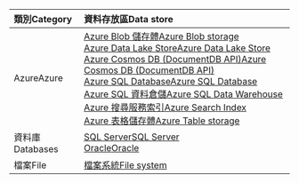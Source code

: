 | <span data-ttu-id="342a9-101">**類別**</span><span class="sxs-lookup"><span data-stu-id="342a9-101">**Category**</span></span> | <span data-ttu-id="342a9-102">資料存放區</span><span class="sxs-lookup"><span data-stu-id="342a9-102">Data store</span></span> | 
| :-------- | :----------- | 
| <span data-ttu-id="342a9-103">Azure</span><span class="sxs-lookup"><span data-stu-id="342a9-103">Azure</span></span> | [<span data-ttu-id="342a9-104">Azure Blob 儲存體</span><span class="sxs-lookup"><span data-stu-id="342a9-104">Azure Blob storage</span></span>](../articles/data-factory/data-factory-azure-blob-connector.md)<br/>[<span data-ttu-id="342a9-105">Azure Data Lake Store</span><span class="sxs-lookup"><span data-stu-id="342a9-105">Azure Data Lake Store</span></span>](../articles/data-factory/data-factory-azure-datalake-connector.md)<br/>[<span data-ttu-id="342a9-106">Azure Cosmos DB (DocumentDB API)</span><span class="sxs-lookup"><span data-stu-id="342a9-106">Azure Cosmos DB (DocumentDB API)</span></span>](../articles/data-factory/data-factory-azure-documentdb-connector.md)<br/>[<span data-ttu-id="342a9-107">Azure SQL Database</span><span class="sxs-lookup"><span data-stu-id="342a9-107">Azure SQL Database</span></span>](../articles/data-factory/data-factory-azure-sql-connector.md)<br/>[<span data-ttu-id="342a9-108">Azure SQL 資料倉儲</span><span class="sxs-lookup"><span data-stu-id="342a9-108">Azure SQL Data Warehouse</span></span>](../articles/data-factory/data-factory-azure-sql-data-warehouse-connector.md)<br/>[<span data-ttu-id="342a9-109">Azure 搜尋服務索引</span><span class="sxs-lookup"><span data-stu-id="342a9-109">Azure Search Index</span></span>](../articles/data-factory/data-factory-azure-search-connector.md)<br/>[<span data-ttu-id="342a9-110">Azure 表格儲存體</span><span class="sxs-lookup"><span data-stu-id="342a9-110">Azure Table storage</span></span>](../articles/data-factory/data-factory-azure-table-connector.md) | 
| <span data-ttu-id="342a9-111">資料庫</span><span class="sxs-lookup"><span data-stu-id="342a9-111">Databases</span></span> | [<span data-ttu-id="342a9-112">SQL Server</span><span class="sxs-lookup"><span data-stu-id="342a9-112">SQL Server</span></span>](../articles/data-factory/data-factory-sqlserver-connector.md)<br/>[<span data-ttu-id="342a9-113">Oracle</span><span class="sxs-lookup"><span data-stu-id="342a9-113">Oracle</span></span>](../articles/data-factory/data-factory-onprem-oracle-connector.md) | 
| <span data-ttu-id="342a9-114">檔案</span><span class="sxs-lookup"><span data-stu-id="342a9-114">File</span></span> | [<span data-ttu-id="342a9-115">檔案系統</span><span class="sxs-lookup"><span data-stu-id="342a9-115">File system</span></span>](../articles/data-factory/data-factory-onprem-file-system-connector.md) |
